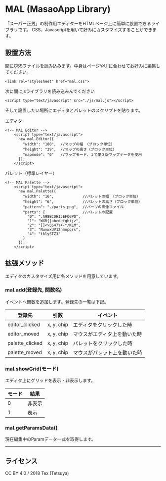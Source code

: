 # MAL (MasaoApp Library)
「スーパー正男」の制作用エディターをHTMLページ上に簡単に設置できるライブラリです。  CSS、Javascriptを用いて好みにカスタマイズすることができます。

## 設置方法

<head>間にCSSファイルを読み込みます。中身はページやUIに合わせてお好みに編集してください。

``` 
<link rel="stylesheet" href="mal.css">
``` 

次に<body>間にjsライブラリを読み込みんでください

``` 
<script type="text/javascript" src="./js/mal.js"></script>
``` 
そして設置したい場所にエディタとパレットのスクリプトを貼ります。

エディタ

``` 
<!-- MAL Editor -->
    <script type="text/javascript">
      new mal.Editor({
        "width": "180",  //マップの幅　（ブロック単位）
        "height": "29",  //マップの高さ（ブロック単位）
        "mapmode": "0"   //マップモード、１で第３版マップデータを使用
      });
    </script>
``` 

パレット（標準レイヤー）

``` 
<!-- MAL Palette -->
    <script type="text/javascript">
      new mal.Palette({
        "width": "16",             //パレットの幅　（ブロック単位）
        "height": "6",             //パレットの高さ（ブロック単位）
        "pattern": "./parts.png",  //パーツの画像ファイル
        "parts": {                 //パレットの配置
          "0": ".A98BCDHIJEFOGPQ",
          "1": "WXR{}abcdefghijz",
          "2": "[]<>5647Y+-*/KLM",
          "3": "NuvwxUV12nmopqrs",
          "4": "tklySTZ3"
        }
      });
    </script>
``` 
## 拡張メソッド
エディタのカスタマイズ用に各メソッドを用意しています。

### mal.add(登録先, 関数名)

イベントへ関数を追加します。登録先の一覧は下記。

|登録先|引数|イベント|
|---|---|---|
|editor_clicked|x, y, chip|エディタをクリックした時|
|editor_moved|x, y, chip|マウスがエディタ上を動いた時|
|palette_clicked|x, y, chip|パレットをクリックした時|
|palette_moved|x, y, chip|マウスがパレット上を動いた時|

### mal.showGrid(モード)
エディタ上にグリッドを表示・非表示します。

|モード|結果|
|---|---|
|0|非表示|
|1|表示|

### mal.getParamsData()
現在編集中のParamデータ一式を取得します。

---

## ライセンス
CC BY 4.0 / 2018 Tex (Tetsuya)
